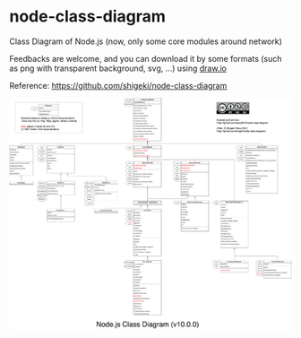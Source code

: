 # node-class-diagram

Class Diagram of Node.js (now, only some core modules around network)

Feedbacks are welcome, and you can download it by some formats (such as png with transparent background, svg, ...) using [draw.io](https://www.draw.io/)

Reference: https://github.com/shigeki/node-class-diagram

![Class Diagram of Node.js](./node-class-diagram.png)
